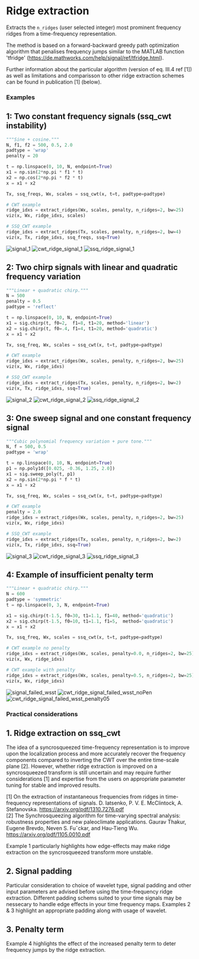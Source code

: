 # Ridge extraction

Extracts the `n_ridges` (user selected integer) most prominent frequency ridges from a time-frequency representation. 

The method is based on a forward-backward greedy path optimization algorithm that penalises frequency jumps similar to the MATLAB function 'tfridge' (https://de.mathworks.com/help/signal/ref/tfridge.html). 

Further information about the particular algorithm (version of eq. III.4 ref [1]) as well as limitations and comparisson to other ridge extraction schemes can be found in publication [1] (below).



### Examples 

## 1: Two constant frequency signals (ssq_cwt instability)

```python   
"""Sine + cosine."""
N, f1, f2 = 500, 0.5, 2.0
padtype = 'wrap'
penalty = 20

t = np.linspace(0, 10, N, endpoint=True)
x1 = np.sin(2*np.pi * f1 * t)
x2 = np.cos(2*np.pi * f2 * t)
x = x1 + x2

Tx, ssq_freqs, Wx, scales = ssq_cwt(x, t=t, padtype=padtype)

# CWT example
ridge_idxs = extract_ridges(Wx, scales, penalty, n_ridges=2, bw=25)
viz(x, Wx, ridge_idxs, scales)

# SSQ_CWT example
ridge_idxs = extract_ridges(Tx, scales, penalty, n_ridges=2, bw=4)
viz(x, Tx, ridge_idxs, ssq_freqs, ssq=True)
```

![signal_1](/examples/ridge_extraction/imgs/signal_1.png)
![cwt_ridge_signal_1](/examples/ridge_extraction/imgs/cwt_signal_1_ridge.png)
![ssq_ridge_signal_1](/examples/ridge_extraction/imgs/ssq_signal_1_ridge.png)

## 2: Two chirp signals with linear and quadratic frequency variation

```python
"""Linear + quadratic chirp."""
N = 500
penalty = 0.5
padtype = 'reflect'

t = np.linspace(0, 10, N, endpoint=True)
x1 = sig.chirp(t, f0=2,  f1=8, t1=20, method='linear')
x2 = sig.chirp(t, f0=.4, f1=4, t1=20, method='quadratic')
x = x1 + x2

Tx, ssq_freq, Wx, scales = ssq_cwt(x, t=t, padtype=padtype)

# CWT example
ridge_idxs = extract_ridges(Wx, scales, penalty, n_ridges=2, bw=25)
viz(x, Wx, ridge_idxs)

# SSQ_CWT example
ridge_idxs = extract_ridges(Tx, scales, penalty, n_ridges=2, bw=2)
viz(x, Tx, ridge_idxs, ssq=True)
```

![signal_2](/examples/ridge_extraction/imgs/signal_2.png)
![cwt_ridge_signal_2](/examples/ridge_extraction/imgs/cwt_signal_2_ridge.png)
![ssq_ridge_signal_2](/examples/ridge_extraction/imgs/ssq_signal_2_ridge.png)

## 3: One sweep signal and one constant frequency signal

```python    
"""Cubic polynomial frequency variation + pure tone."""
N, f = 500, 0.5
padtype = 'wrap'

t = np.linspace(0, 10, N, endpoint=True)
p1 = np.poly1d([0.025, -0.36, 1.25, 2.0])
x1 = sig.sweep_poly(t, p1)
x2 = np.sin(2*np.pi * f * t)
x = x1 + x2

Tx, ssq_freq, Wx, scales = ssq_cwt(x, t=t, padtype=padtype)

# CWT example
penalty = 2.0
ridge_idxs = extract_ridges(Wx, scales, penalty, n_ridges=2, bw=25)
viz(x, Wx, ridge_idxs)

# SSQ_CWT example
ridge_idxs = extract_ridges(Tx, scales, penalty, n_ridges=2, bw=2)
viz(x, Tx, ridge_idxs, ssq=True)
```

![signal_3](/examples/ridge_extraction/imgs/signal_3.png)
![cwt_ridge_signal_3](/examples/ridge_extraction/imgs/cwt_signal_3_ridge.png)
![ssq_ridge_signal_3](/examples/ridge_extraction/imgs/ssq_signal_3_ridge.png)

## 4: Example of insufficient penalty term 


```python
"""Linear + quadratic chirp."""
N = 600
padtype = 'symmetric'
t = np.linspace(0, 3, N, endpoint=True)

x1 = sig.chirp(t-1.5, f0=30, t1=1.1, f1=40, method='quadratic')
x2 = sig.chirp(t-1.5, f0=10, t1=1.1, f1=5,  method='quadratic')
x = x1 + x2

Tx, ssq_freq, Wx, scales = ssq_cwt(x, t=t, padtype=padtype)

# CWT example no penalty
ridge_idxs = extract_ridges(Wx, scales, penalty=0.0, n_ridges=2, bw=25)
viz(x, Wx, ridge_idxs)

# CWT example with penalty
ridge_idxs = extract_ridges(Wx, scales, penalty=0.5, n_ridges=2, bw=25)
viz(x, Wx, ridge_idxs)
```

![signal_failed_wsst](/examples/ridge_extraction/imgs/signal_failed_wsst.png)
![cwt_ridge_signal_failed_wsst_noPen](/examples/ridge_extraction/imgs/cwt_signal_failed_wsst_ridge_pen00.png)
![cwt_ridge_signal_failed_wsst_penalty05](/examples/ridge_extraction/imgs/cwt_signal_failed_wsst_ridge_pen05.png)


### Practical considerations

## 1. Ridge extraction on ssq_cwt

The idea of a syncrosqueezed time-frequency representation is to improve upon the localization process and more accurately recover the frequency components compared to inverting the CWT over the entire time-scale plane [2]. However, whether ridge extraction is improved on a syncrosqueezed transform is still uncertain and may require further considerations [1] and expertise from the users on appropriate parameter tuning for stable and improved results.  

[1] On the extraction of instantaneous frequencies from ridges in time-frequency representations of signals. D. Iatsenko, P. V. E. McClintock, A. Stefanovska. https://arxiv.org/pdf/1310.7276.pdf <br>
[2] The Synchrosqueezing algorithm for time-varying spectral analysis: robustness properties and new paleoclimate applications. Gaurav Thakur, Eugene Brevdo, Neven S. Fuˇckar, and Hau-Tieng Wu. https://arxiv.org/pdf/1105.0010.pdf


Example 1 particularly highlights how edge-effects may make ridge extraction on the syncrosqueezed transform more unstable. 

## 2. Signal padding

Particular consideration to choice of wavelet type, signal padding and other input parameters are advised before using the time-frequency ridge extraction. 
Different padding schems suited to your time signals may be nessecary to handle edge effects in your time frequency maps. Examples 2 & 3 highlight an appropriate padding along with usage of wavelet.


## 3. Penalty term

Example 4 highlights the effect of the increased penalty term to deter frequency jumps by the ridge extraction.
